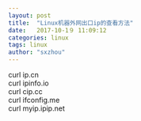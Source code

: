 ```yaml
---
layout: post
title:  "Linux机器外网出口ip的查看方法"
date:   2017-10-1９ 11:09:12
categories: linux
tags: linux
author: "sxzhou"
---
```


curl ip.cn  
curl ipinfo.io  
curl cip.cc  
curl ifconfig.me  
curl myip.ipip.net  